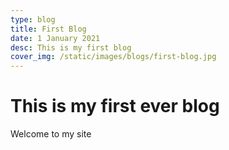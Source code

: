 ```yaml
---
type: blog
title: First Blog
date: 1 January 2021
desc: This is my first blog
cover_img: /static/images/blogs/first-blog.jpg
---
```


# This is my first ever blog

Welcome to my site